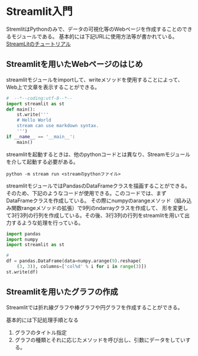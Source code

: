 # Streamlit入門

StremlitはPythonのみで、データの可視化等のWebページを作成することのできるモジュールである。
基本的には下記URLに使用方法等が書かれている。
[StreamLitのチュートリアル](https://docs.streamlit.io/library/get-started/main-concepts)

## Streamlitを用いたWebページのはじめ

streamlitモジュールをimportして、writeメソッドを使用することによって、
Web上で文章を表示することができる。

```python
#  --*--coding:utf-8--*--
import streamlit as st
def main():
    st.write('''
    # Hello World
    stream can use markdown syntax.
    ''')
if __name__ == '__main__':
    main()
```

streamlitを起動するときは、他のpythonコードとは異なり、Streamモジュールを介して起動する必要がある。

```
python -m stream run <streamのpythonファイル>
```
streamlitモジュールではPandasのDataFrameクラスを描画することができる。
そのため、下記のようなコードが使用できる。このコードでは、まずDataFrameクラスを作成している。
その際にnumpyのarangeメソッド（組み込み関数rangeメソッドの拡張）で9列のndarrayクラスを作成して、
形を変更して3行3列の行列を作成している。その後、3行3列の行列をstreamlitを用いて出力するような処理を行っている。

```python
import pandas
import numpy
import streamlit as st

# 
df = pandas.DataFrame(data=numpy.arange(9).reshape(
    (3, 3)), columns=['col%d' % i for i in range(3)])
st.write(df)

```
## Streamlitを用いたグラフの作成
Streamlitでは折れ線グラフや棒グラフや円グラフを作成することができる。

基本的には下記処理手順となる
1. グラフのタイトル指定
2. グラフの種類とそれに応じたメソッドを呼び出し、引数にデータをしていする。

```python

```